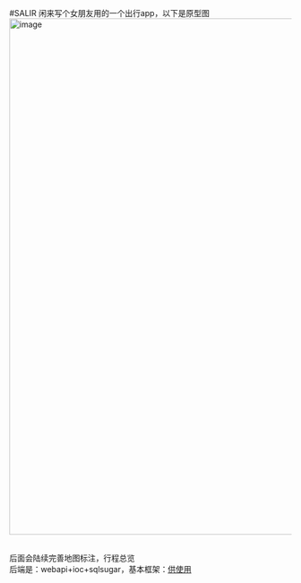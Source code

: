 #SALIR
闲来写个女朋友用的一个出行app，以下是原型图<br>
<img width="1920" height="921" alt="image" src="https://github.com/user-attachments/assets/3c10cb4d-097c-493f-99f5-a2e472b5e72b" />

<br>
后面会陆续完善地图标注，行程总览<br>
后端是：webapi+ioc+sqlsugar，基本框架：<a href='https://gitee.com/yeefyfy/salirapi' />供使用
